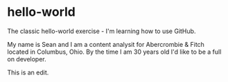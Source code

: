 # hello-world
The classic hello-world exercise - I'm learning how to use GitHub.

My name is Sean and I am a content analysit for Abercrombie & Fitch located in Columbus, Ohio. By the time I am 30 years old I'd like to be a full on developer.

This is an edit.

